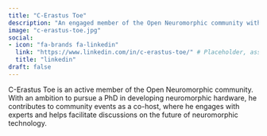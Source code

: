 ```yaml
---
title: "C-Erastus Toe"
description: "An engaged member of the Open Neuromorphic community with an interest in neuromorphic hardware. He contributes as a co-host for community events."
image: "c-erastus-toe.jpg"
social:
- icon: "fa-brands fa-linkedin"
  link: "https://www.linkedin.com/in/c-erastus-toe/" # Placeholder, assumed from name
  title: "linkedin"
draft: false
---
```


C-Erastus Toe is an active member of the Open Neuromorphic community. With an ambition to pursue a PhD in developing neuromorphic hardware, he contributes to community events as a co-host, where he engages with experts and helps facilitate discussions on the future of neuromorphic technology.